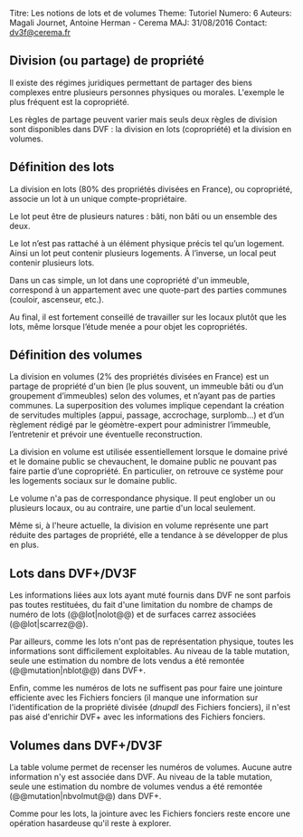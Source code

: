 Titre: Les notions de lots et de volumes
Theme: Tutoriel
Numero: 6
Auteurs: Magali Journet, Antoine Herman - Cerema
MAJ: 31/08/2016
Contact: dv3f@cerema.fr

## Division (ou partage) de propriété

Il existe des régimes juridiques permettant de partager des biens complexes entre plusieurs personnes physiques ou morales. L'exemple le plus fréquent est la copropriété.

Les règles de partage peuvent varier mais seuls deux règles de division sont disponibles dans DVF :
la division en lots (copropriété) et la division en volumes.

## Définition des lots

La division en lots (80% des propriétés divisées en France), ou copropriété, associe un lot à un unique compte-propriétaire. 

Le lot peut être de plusieurs natures : bâti, non bâti ou un ensemble des deux.

Le lot n’est pas rattaché à un élément physique précis tel qu’un logement. Ainsi un lot peut contenir plusieurs logements. À l’inverse, un local peut contenir plusieurs lots.

Dans un cas simple, un lot dans une copropriété d'un immeuble, correspond à un appartement avec une quote-part des parties communes (couloir, ascenseur, etc.). 

Au final, il est fortement conseillé de travailler sur les locaux plutôt que les lots, même lorsque l’étude menée a pour objet les copropriétés. 

## Définition des volumes

La division en volumes (2% des propriétés divisées en France) est un partage de propriété d'un bien (le plus souvent, un immeuble bâti ou d’un groupement d’immeubles) selon des volumes, et n’ayant pas de parties communes. La superposition des volumes implique cependant la création de servitudes multiples (appui, passage, accrochage, surplomb…) et d’un règlement rédigé par le géomètre-expert pour administrer l’immeuble, l’entretenir et prévoir une éventuelle reconstruction. 

La division en volume est utilisée essentiellement lorsque le domaine privé et le domaine public se chevauchent, le domaine public ne pouvant pas faire partie d’une copropriété. En particulier, on retrouve ce système pour les logements sociaux sur le domaine public.

Le volume n'a pas de correspondance physique. Il peut englober un ou plusieurs locaux, ou au contraire, une partie d'un local seulement.

Même si, à l'heure actuelle, la division en volume représente une part réduite des partages de propriété, elle a tendance à se développer de plus en plus.

## Lots dans DVF+/DV3F

Les informations liées aux  lots ayant muté fournis dans DVF ne sont parfois pas toutes restituées, du fait d'une limitation du nombre de champs de numéro de lots (@@lot|nolot@@) et de surfaces carrez associées (@@lot|scarrez@@).

Par ailleurs, comme les lots n'ont pas de représentation physique, toutes les informations sont difficilement exploitables. Au niveau de la table mutation, seule une estimation du nombre de lots vendus a été remontée (@@mutation|nblot@@) dans DVF+.

Enfin, comme les numéros de lots ne suffisent pas pour faire une jointure efficiente avec les Fichiers fonciers (il manque une information sur l'identification de la propriété divisée (_dnupdl_ des Fichiers fonciers), il n'est pas aisé d'enrichir DVF+ avec les informations des Fichiers fonciers.   

## Volumes dans DVF+/DV3F

La table volume permet de recenser les numéros de volumes. Aucune autre information n'y est associée dans DVF. 
Au niveau de la table mutation, seule une estimation du nombre de volumes vendus a été remontée (@@mutation|nbvolmut@@) dans DVF+.

Comme pour les lots, la jointure avec les Fichiers fonciers reste encore une opération hasardeuse qu'il reste à explorer.


